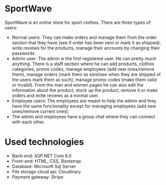 # SportWave
SportWave is an online store for sport clothes. There are three types of users:
- Normal users: They can make orders and manage them from the order section that they have (see if order has been sent or mark it as shipped), write reviews for the products, manage their accounts by changing their passwords.
- Admin user: The admin is the first registered user. He can pretty much anything. There is a staff section where he can add products, clothes categories, promo codes, manage employees (add new ones/remove them),
manage orders (mark them as sent/see when they are shipped of the users mark them as such), manage promo codes (make them valid or invalid). From the men and women pages he can also edit the information about the product,
stock up the product, remove it or make orders and write reviews as a normal user.
- Employee users: The employees are meant to help the admin and they have the same functionality except for managing employees (add new ones/remove current ones).
- The admin and employees have a group chat where they can connect with each other.
# Used technologies
- Back-end: ASP.NET Core 6.0
- Front-end: HTML, CSS, Bootstrap
- Database: Microsoft Sql Server
- File storage cloud api: Cloudinary 
- Payment gateway: Stripe 

